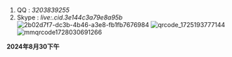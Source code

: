 1. QQ : _3203839255_
2. Skype :  _live:.cid.3e144c3a79e8a95b_
![2b02d7f7-dc3b-4b46-a3e8-fb1fb7676984](https://github.com/user-attachments/assets/07fd7890-078a-4cb8-8a04-8adc85c3d3f3)
![qrcode_1725193777144](https://github.com/user-attachments/assets/d2ea74e7-2e7a-41c8-9f79-4769711493ee)
![mmqrcode1728030691266](https://github.com/user-attachments/assets/369f792d-8dfc-4c24-8d01-a9cd081e4689)




**2024年8月30下午**
